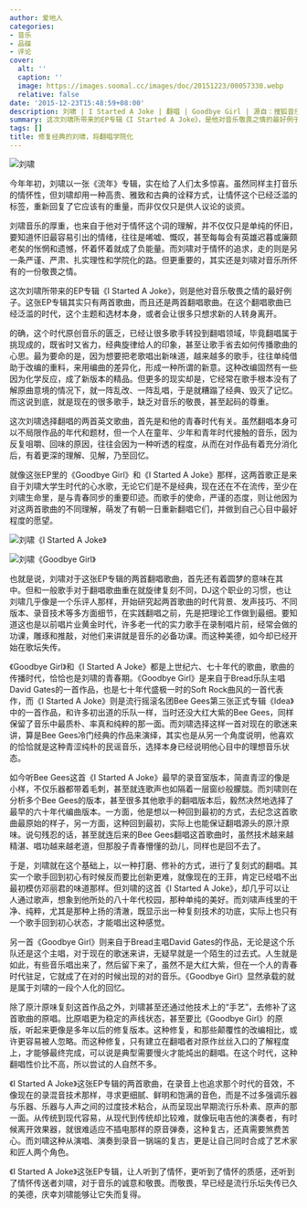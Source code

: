 ```yaml
---
author: 爱地人
categories:
- 音乐
- 品碟
- 评论
cover:
  alt: ''
  caption: ''
  image: https://images.soomal.cc/images/doc/20151223/00057330.webp
  relative: false
date: '2015-12-23T15:48:59+08:00'
description: 刘啸 | I Started A Joke | 翻唱 | Goodbye Girl | 源自：搜狐音乐 | 版权：转载 |  平均/总评分：09.67/29
summary: 这次刘啸所带来的EP专辑《I Started A Joke》，是他对音乐敬畏之情的最好例子。这张EP专辑其实只有两首歌曲，而且还是两首翻唱歌曲。在这个翻唱歌曲已经泛滥的时代，这个主题和选材本身，或者会让很多只想求新的人转身离开……
tags: []
title: 修复经典的刘啸，将翻唱学院化
---
```


![刘啸](https://images.soomal.cc/images/doc/20151223/00057330.webp)





今年年初，刘啸以一张《流年》专辑，实在给了人们太多惊喜。虽然同样主打音乐的情怀性，但刘啸却用一种高贵、雅致和古典的诠释方式，让情怀这个已经泛滥的标签，重新回复了它应该有的重量，而非仅仅只是供人议论的谈资。

刘啸音乐的厚重，也来自于他对于情怀这个词的理解，并不仅仅只是单纯的怀旧，要知道怀旧最容易引出的情绪，往往是唏嘘、慨叹，甚至每每会有英雄迟暮或廉颇老矣的怅惘和遗憾，怀着怀着就成了负能量。而刘啸对于情怀的追求，走的则是另一条严谨、严肃、扎实理性和学院化的路。但更重要的，其实还是刘啸对音乐所怀有的一份敬畏之情。

这次刘啸所带来的EP专辑《I Started A Joke》，则是他对音乐敬畏之情的最好例子。这张EP专辑其实只有两首歌曲，而且还是两首翻唱歌曲。在这个翻唱歌曲已经泛滥的时代，这个主题和选材本身，或者会让很多只想求新的人转身离开。

的确，这个时代原创音乐的匮乏，已经让很多歌手转投到翻唱领域，毕竟翻唱属于挑现成的，既省时又省力，经典旋律给人的印象，甚至让歌手省去如何传播歌曲的心思。最为要命的是，因为想要把老歌唱出新味道，越来越多的歌手，往往单纯借助于改编的重料，来用编曲的差异化，形成一种所谓的新意。这种改编固然有一些因为化学反应，成了新版本的精品。但更多的现实却是，它经常在歌手根本没有了解原曲意境的情况下，就一阵乱改、一阵乱唱，于是就糟蹋了经典、毁灭了记忆。而这说到底，就是现在的很多歌手，缺乏对音乐的敬畏，甚至起码的尊重。

这次刘啸选择翻唱的两首英文歌曲，首先是和他的青春时代有关。虽然翻唱本身可以不局限作品的年代和题材，但一个人在童年、少年和青年时代接触的音乐，因为反复咀嚼、回味的原因，往往会因为一种听透的程度，从而在对作品有着充分消化后，有着更深的理解、见解，乃至回忆。

就像这张EP里的《Goodbye Girl》和《I Started A Joke》那样，这两首歌正是来自于刘啸大学生时代的心水歌，无论它们是不是经典，现在还在不在流传，至少在刘啸生命里，是与青春同步的重要印迹。而歌手的使命，严谨的态度，则让他因为对这两首歌曲的不同理解，萌发了有朝一日重新翻唱它们，并做到自己心目中最好程度的愿望。

![刘啸《I Started A Joke》](https://images.soomal.cc/images/doc/20151223/00057328_01.webp)




![刘啸《Goodbye Girl》](https://images.soomal.cc/images/doc/20151223/00057329_01.webp)





也就是说，刘啸对于这张EP专辑的两首翻唱歌曲，首先还有着圆梦的意味在其中。但和一般歌手对于翻唱歌曲重在就旋律复刻不同，DJ这个职业的习惯，也让刘啸几乎像是一个乐评人那样，开始研究起两首歌曲的时代背景、发声技巧、不同版本、录音技术等多方面细节，在实践翻唱之前，先是把理论工作做到最细。要知道这也是以前唱片业黄金时代，许多老一代的实力歌手在录制唱片前，经常会做的功课，雕琢和推敲，对他们来讲就是音乐的必备功课。而这种美德，如今却已经开始在歌坛失传。

《Goodbye Girl》和《I Started A Joke》都是上世纪六、七十年代的歌曲，歌曲的传播时代，恰恰也是刘啸的青春期。《Goodbye Girl》是来自于Bread乐队主唱David Gates的一首作品，也是七十年代盛极一时的Soft Rock曲风的一首代表作，而《I Started A Joke》则是流行摇滚名团Bee Gees第三张正式专辑《Idea》中的一首作品，和许多初出道的乐队一样，当时还没大红大紫的Bee Gees，同样保留了音乐中最质朴、率真和纯粹的那一面。而刘啸选择这样一首对现在的歌迷来讲，算是Bee Gees冷门经典的作品来演绎，其实也是从另一个角度说明，他喜欢的恰恰就是这种青涩纯朴的民谣音乐，选择本身已经说明他心目中的理想音乐状态。

如今听Bee Gees这首《I Started A Joke》最早的录音室版本，简直青涩的像是小样，不仅乐器都带着毛刺，甚至就连歌声也如隔着一层窗纱般朦胧。而刘啸则在分析多个Bee Gees的版本，甚至很多其他歌手的翻唱版本后，毅然决然地选择了最早的六十年代编曲版本。一方面，他是想以一种回到最初的方式，去纪念这首歌曲最原始的样子，另一方面，这种回到最初，实际上也能保证翻唱源头的原汁原味。说句残忍的话，甚至就连后来的Bee Gees翻唱这首歌曲时，虽然技术越来越精湛、唱功越来越老道，但那股子青春懵懂的劲儿，同样也是回不去了。

于是，刘啸就在这个基础上，以一种打磨、修补的方式，进行了复刻式的翻唱。其实一个歌手回到初心有时候反而要比创新更难，就像现在的王菲，肯定已经唱不出最初模仿邓丽君的味道那样。但刘啸的这首《I Started A Joke》，却几乎可以让人通过歌声，想象到他所处的八十年代校园，那种单纯的美好。而刘啸声线里的干净、纯粹，尤其是那种上扬的清澈，既显示出一种复刻技术的功底，实际上也只有一个歌手回到初心状态，才能唱出这种感觉。



另一首《Goodbye Girl》则来自于Bread主唱David Gates的作品，无论是这个乐队还是这个主唱，对于现在的歌迷来讲，无疑早就是一个陌生的过去式。人生就是如此，有些音乐唱出来了，然后留下来了，虽然不是大红大紫，但在一个人的青春时代驻足，它就成了在对的时候出现的对的音乐。《Goodbye Girl》显然承载的就是属于刘啸的一段个人化的回忆。



除了原汁原味复刻这首作品之外，刘啸甚至还通过他技术上的“手艺”，去修补了这首歌曲的原唱。比原唱更为稳定的声线状态，甚至要比《Goodbye Girl》的原版，听起来更像是多年以后的修复版本。这种修复，和那些颠覆性的改编相比，或许更容易被人忽略。而这种修复，只有建立在翻唱者对原作丝丝入口的了解程度上，才能够最终完成，可以说是典型需要慢火才能炖出的翻唱。在这个时代，这种翻唱性价比不高，所以尝试的人自然不多。

《I Started A Joke》这张EP专辑的两首歌曲，在录音上也追求那个时代的音效，不像现在的录混音技术那样，寻求更细腻、鲜明和饱满的音色，而是不过多强调乐器与乐器、乐器与人声之间的过度技术粘合，从而呈现出早期流行乐朴素、原声的那一面。从传统到现代容易，从现代到传统却比较难，就像玩电吉他的演奏者，有时候离开效果器，就很难适应不插电那样的原音弹奏，这种复古，还真需要煞费苦心。而刘啸这种从演唱、演奏到录音一锅端的复古，更是让自己同时合成了艺术家和匠人两个角色。

《I Started A Joke》这张EP专辑，让人听到了情怀，更听到了情怀的质感，还听到了情怀传送者刘啸，对于音乐的诚意和敬畏。而敬畏，早已经是流行乐坛失传已久的美德，庆幸刘啸能够让它失而复得。